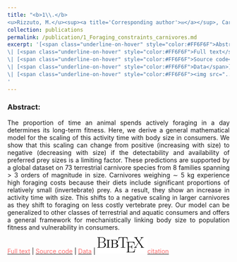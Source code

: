 ```yaml
---
title: "<b>1\\.</b>
<u>Rizzuto, M.</u><sup><a title='Corresponding author'>✉</a></sup>, Carbone, C. & Pawar, S.<sup><a title='Corresponding author'>✉</a></sup> (2017). Foraging constraints reverse the scaling of activity time in carnivores. Nat. Ecol. Evol., Accepted"
collection: publications
permalink: /publication/1_Foraging_constraints_carnivores.md
excerpt: '[<span class="underline-on-hover" style="color:#FF6F6F">Abstract</span>](../publication/1_Foraging_constraints_carnivores)
\| [<span class="underline-on-hover" style="color:#FF6F6F">Full text</span>](http://em.rdcu.be/wf/click?upn=KP7O1RED-2BlD0F9LDqGVeSJR-2B5-2FNmNrPFNig1VucW-2Bpg-3D_U3v5EHFVsePxhVvDKmsTc1zcA4XyTfW8Ym9MRkICfvsgDpWDxjHSTimUpBcfraP7MuU3ALFPXWmHXxNO-2FAG55s-2B5wNE6FGP7uwmGBxKzOav0LPpVGUT6OnfWUC1pBzGwMPtO0X7AYDaRhSU-2FvXhFDawJsPARlOqsUg-2BqEUmRHkmjbHsxKFqxsWPMGICPUKSVAoWYf1eHPC4990kNM7l03O0jRtzQY4Rr1VmVLQBnsvbQPB29GuUmr3XncvsW1FZUjxgFca-2FdJIATcbfkOtI9ig-3D-3D)
\| [<span class="underline-on-hover" style="color:#FF6F6F">Source code</span>](https://figshare.com/articles/RCode_from_Rizzuto_et_al_Foraging_constraints_reverse_the_scaling_of_activity_time_in_carnivores_/5466295)
\| [<span class="underline-on-hover" style="color:#FF6F6F">Data</span>](https://figshare.com/articles/Rizzuto_et_al_Activity_Data_set/5464150)
\| [<span class="underline-on-hover" style="color:#FF6F6F"><img src="../images/bibtex.svg">citation</span>](../bibtex/1_Foraging_constraints_carnivores.bib)
'
---
```


### Abstract:

<p style='text-align: justify;'>
The proportion of time an animal spends actively foraging in a day determines
its long-term fitness. Here, we derive a general mathematical model for the
scaling of this activity time with body size in consumers. We show that this
scaling can change from positive (increasing with size) to negative (decreasing
with size) if the detectability and availability of preferred prey sizes is a
limiting factor. These predictions are supported by a global dataset on 73
terrestrial carnivore species from 8 families spanning > 3 orders of magnitude
in size. Carnivores weighing ∼ 5 kg experience high foraging costs because
their diets include significant proportions of relatively small (invertebrate)
prey. As a result, they show an increase in activity time with size. This
shifts to a negative scaling in larger carnivores as they shift to foraging on
less costly vertebrate prey. Our model can be generalized to other classes of
terrestrial and aquatic consumers and offers a general framework for
mechanistically linking body size to population fitness and vulnerability in
consumers.
</p>

[<span class="underline-on-hover" style="color:#FF6F6F">Full text</span>](http://em.rdcu.be/wf/click?upn=KP7O1RED-2BlD0F9LDqGVeSJR-2B5-2FNmNrPFNig1VucW-2Bpg-3D_U3v5EHFVsePxhVvDKmsTc1zcA4XyTfW8Ym9MRkICfvsgDpWDxjHSTimUpBcfraP7MuU3ALFPXWmHXxNO-2FAG55s-2B5wNE6FGP7uwmGBxKzOav0LPpVGUT6OnfWUC1pBzGwMPtO0X7AYDaRhSU-2FvXhFDawJsPARlOqsUg-2BqEUmRHkmjbHsxKFqxsWPMGICPUKSVAoWYf1eHPC4990kNM7l03O0jRtzQY4Rr1VmVLQBnsvbQPB29GuUmr3XncvsW1FZUjxgFca-2FdJIATcbfkOtI9ig-3D-3D)
\| [<span class="underline-on-hover" style="color:#FF6F6F">Source code</span>](https://figshare.com/articles/RCode_from_Rizzuto_et_al_Foraging_constraints_reverse_the_scaling_of_activity_time_in_carnivores_/5466295)
\| [<span class="underline-on-hover" style="color:#FF6F6F">Data</span>](https://figshare.com/articles/Rizzuto_et_al_Activity_Data_set/5464150)
\| [<span class="underline-on-hover" style="color:#FF6F6F"><img src="../images/bibtex.svg">citation</span>](../bibtex/1_Foraging_constraints_carnivores.bib)
